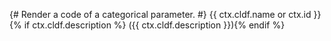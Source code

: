 {# 
 Render a code of a categorical parameter.
 #}
{{ ctx.cldf.name or ctx.id }}{% if ctx.cldf.description %} ({{ ctx.cldf.description }}){% endif %}